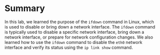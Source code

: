 # Summary

In this lab, we learned the purpose of the `ifdown` command in Linux, which is used to disable or bring down a network interface. The `ifdown` command is typically used to disable a specific network interface, bring down a network interface, or prepare for network configuration changes. We also learned how to use the `ifdown` command to disable the `eth0` network interface and verify its status using the `ip link show` command.
